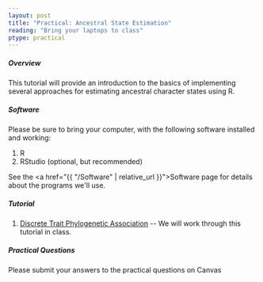 ```yaml
---
layout: post
title: "Practical: Ancestral State Estimation"
reading: "Bring your laptops to class"
ptype: practical
---
```


##### Overview

This tutorial will provide an introduction to the basics of implementing several approaches for estimating ancestral character states using R.

##### Software

Please be sure to bring your computer, with the following software installed and working:

1. R
2. RStudio (optional, but recommended)

See the <a href="{{ "/Software" | relative_url }}">Software page</a> for details about the programs we'll use.

##### Tutorial

1. [Discrete Trait Phylogenetic Association](https://eeob-macroevolution.github.io/EEOB-565X-Spring2018/practicals/06-AncStateEstimation) -- We will work through this tutorial in class.

##### Practical Questions

Please submit your answers to the practical questions on Canvas